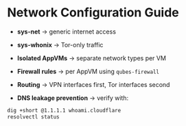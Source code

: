 # Network Configuration Guide

- **sys-net** → generic internet access

- **sys-whonix** → Tor-only traffic

- **Isolated AppVMs** → separate network types per VM

- **Firewall rules** → per AppVM using `qubes-firewall`

- **Routing** → VPN interfaces first, Tor interfaces second

- **DNS leakage prevention** → verify with:

```bash
dig +short @1.1.1.1 whoami.cloudflare
resolvectl status
